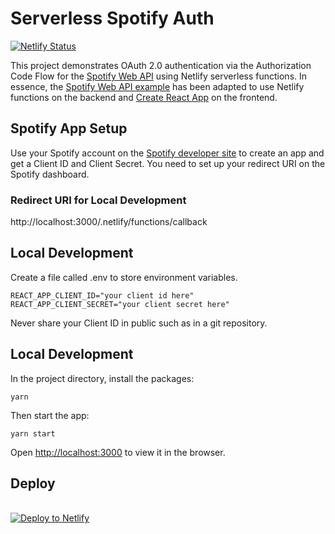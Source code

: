 # Serverless Spotify Auth

[![Netlify Status](https://api.netlify.com/api/v1/badges/d33b42c0-fb45-4221-b0b9-32c61dd6e711/deploy-status)](https://app.netlify.com/sites/serverless-spotify-auth/deploys)

This project demonstrates OAuth 2.0 authentication via the Authorization Code Flow for the [Spotify Web API](https://developer.spotify.com/documentation/web-api/) using Netlify serverless functions. In essence, the [Spotify Web API example](https://github.com/spotify/web-api-auth-examples) has been adapted to use Netlify functions on the backend and [Create React App](https://github.com/facebook/create-react-app) on the frontend.

## Spotify App Setup

Use your Spotify account on the [Spotify developer site](https://developer.spotify.com) to create an app and get a Client ID and Client Secret. You need to set up your redirect URI on the Spotify dashboard.

### Redirect URI for Local Development

http://localhost:3000/.netlify/functions/callback

## Local Development

Create a file called .env to store environment variables.

    REACT_APP_CLIENT_ID="your client id here"
    REACT_APP_CLIENT_SECRET="your client secret here"

Never share your Client ID in public such as in a git repository.

## Local Development

In the project directory, install the packages:

    yarn

Then start the app:

    yarn start

Open [http://localhost:3000](http://localhost:3000) to view it in the browser.

## Deploy

<br />
<a href="https://app.netlify.com/start/deploy?repository=https://github.com/JonoMacC/serverless-spotify-auth">
<img src="https://www.netlify.com/img/deploy/button.svg" alt="Deploy to Netlify" />
</a>
